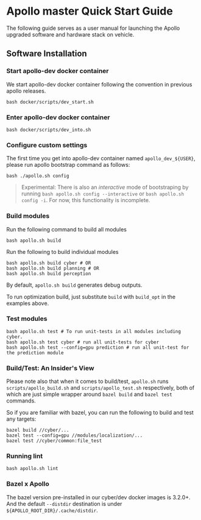 # Apollo master Quick Start Guide

The following guide serves as a user manual for launching the Apollo upgraded software and hardware stack on vehicle.

## Software Installation

### Start apollo-dev docker container

We start apollo-dev docker container following the convention in previous apollo releases.

```
bash docker/scripts/dev_start.sh
```

### Enter apollo-dev docker container
```
bash docker/scripts/dev_into.sh
```

### Configure custom settings
The first time you get into apollo-dev container named `apollo_dev_${USER}`,
please run apollo bootstrap command as follows:
```
bash ./apollo.sh config
```

> Experimental:
 There is also an *interactive* mode of bootstraping by running
 `bash apollo.sh config --interactive` or `bash apollo.sh config -i`.
 For now, this functionality is incomplete.

### Build modules

Run the following command to build all modules
```
bash apollo.sh build
```

Run the following to build individual modules
```
bash apollo.sh build cyber # OR
bash apollo.sh build planning # OR
bash apollo.sh build perception
```

By default, `apollo.sh build` generates debug outputs.

To run optimization build,  just substitute `build` with `build_opt` in the examples above.

### Test modules

```
bash apollo.sh test # To run unit-tests in all modules including cyber.
bash apollo.sh test cyber # run all unit-tests for cyber
bash apollo.sh test --config=gpu prediction # run all unit-test for the prediction module
```

### Build/Test: An Insider's View

Please note also that when it comes to build/test, `apollo.sh` runs
`scripts/apollo_build.sh` and `scripts/apollo_test.sh` respectively, both of
which are just simple wrapper around `bazel build` and `bazel test` commands.

So if you are familiar with bazel, you can run the following to build and test any targets:

```
bazel build //cyber/...
bazel test --config=gpu //modules/localization/...
bazel test //cyber/common:file_test
```

### Running lint

```
bash apollo.sh lint
```

### Bazel x Apollo

The bazel version pre-installed in our cyber/dev docker images is 3.2.0+.
And the default `--distdir` destination is under
`${APOLLO_ROOT_DIR}/.cache/distdir`.


